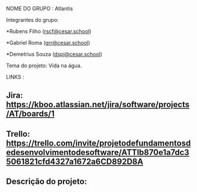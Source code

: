NOME DO GRUPO : Atlantis

Integrantes do grupo:

*Rubens Filho (rscf@cesar.school)

*Gabriel Roma (grr@cesar.school) 

*Demetrius Souza (dspj@cesar.school)

Tema do projeto: Vida na água.

LINKS :

## Jira: https://kboo.atlassian.net/jira/software/projects/AT/boards/1

## Trello: https://trello.com/invite/projetodefundamentosdedesenvolvimentodesoftware/ATTIb870e1a7dc35061821cfd4327a1672a6CD892D8A

## Descrição do projeto:
